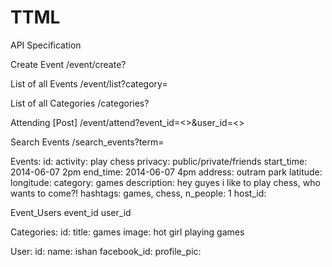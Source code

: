 TTML
====

API Specification

Create Event
/event/create?

List of all Events
/event/list?category=<category>

List of all Categories
/categories?

Attending [Post]
/event/attend?event_id=<>&user_id=<>



Search Events
/search_events?term=<term>

Events:
id:
activity: play chess
privacy: public/private/friends
start_time: 2014-06-07 2pm
end_time: 2014-06-07 4pm
address: outram park
latitude: 
longitude: 
category: games
description: hey guyes i like to play chess, who wants to come?!
hashtags: games, chess,
n_people: 1
host_id:

Event_Users
event_id
user_id

Categories:
id:
title: games
image: hot girl playing games

User:
id:
name: ishan
facebook_id:
profile_pic:


